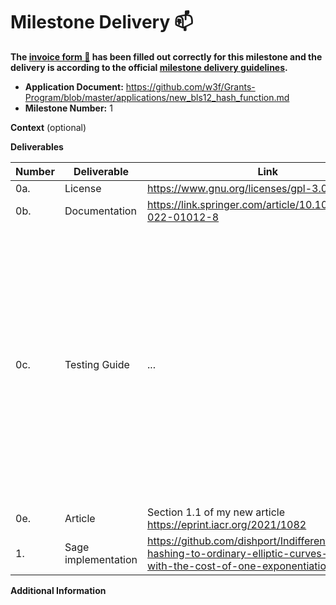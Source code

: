 # Milestone Delivery :mailbox:

**The [invoice form :pencil:](https://docs.google.com/forms/d/e/1FAIpQLSfmNYaoCgrxyhzgoKQ0ynQvnNRoTmgApz9NrMp-hd8mhIiO0A/viewform) has been filled out correctly for this milestone and the delivery is according to the official [milestone delivery guidelines](https://github.com/w3f/Grants-Program/blob/master/docs/milestone-deliverables-guidelines.md).**  

* **Application Document:** https://github.com/w3f/Grants-Program/blob/master/applications/new_bls12_hash_function.md
* **Milestone Number:** 1

**Context** (optional)

**Deliverables**

| Number | Deliverable | Link | Notes |
| ------------- | ------------- | ------------- |------------- |
| 0a. | License | https://www.gnu.org/licenses/gpl-3.0.html | ... |
| 0b. | Documentation | https://link.springer.com/article/10.1007/s10623-022-01012-8 | ... |
| 0c. | Testing Guide | ... | The main function prints the hash point H(s) = (X:Y:Z) = (x:y:1) on the curve BLS12-381 or BLS12-377, where s is a random string, X, Y, Z are the projective coordinates, and x, y are the affine ones, that is x = X/Z, y = Y/Z. Also, some inline documentation on the implementation is provided. |
| 0e. | Article | Section 1.1 of my new article https://eprint.iacr.org/2021/1082 | ... |
| 1. | Sage implementation | https://github.com/dishport/Indifferentiable-hashing-to-ordinary-elliptic-curves-of-j-0-with-the-cost-of-one-exponentiation | ... | 

**Additional Information**
